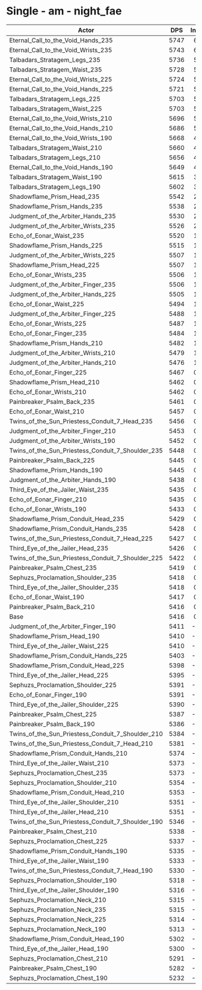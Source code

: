 # Single - am - night_fae
| Actor | DPS | Increase |
|---|:---:|:---:|
|Eternal_Call_to_the_Void_Hands_235|5747|6.11%|
|Eternal_Call_to_the_Void_Wrists_235|5743|6.03%|
|Talbadars_Stratagem_Legs_235|5736|5.92%|
|Talbadars_Stratagem_Waist_235|5728|5.77%|
|Eternal_Call_to_the_Void_Wrists_225|5724|5.70%|
|Eternal_Call_to_the_Void_Hands_225|5721|5.64%|
|Talbadars_Stratagem_Legs_225|5703|5.30%|
|Talbadars_Stratagem_Waist_225|5703|5.30%|
|Eternal_Call_to_the_Void_Wrists_210|5696|5.17%|
|Eternal_Call_to_the_Void_Hands_210|5686|5.00%|
|Eternal_Call_to_the_Void_Wrists_190|5668|4.66%|
|Talbadars_Stratagem_Waist_210|5660|4.51%|
|Talbadars_Stratagem_Legs_210|5656|4.44%|
|Eternal_Call_to_the_Void_Hands_190|5649|4.30%|
|Talbadars_Stratagem_Waist_190|5615|3.67%|
|Talbadars_Stratagem_Legs_190|5602|3.44%|
|Shadowflame_Prism_Head_235|5542|2.32%|
|Shadowflame_Prism_Hands_235|5538|2.26%|
|Judgment_of_the_Arbiter_Hands_235|5530|2.11%|
|Judgment_of_the_Arbiter_Wrists_235|5526|2.04%|
|Echo_of_Eonar_Waist_235|5520|1.91%|
|Shadowflame_Prism_Hands_225|5515|1.82%|
|Judgment_of_the_Arbiter_Wrists_225|5507|1.69%|
|Shadowflame_Prism_Head_225|5507|1.68%|
|Echo_of_Eonar_Wrists_235|5506|1.66%|
|Judgment_of_the_Arbiter_Finger_235|5506|1.66%|
|Judgment_of_the_Arbiter_Hands_225|5505|1.65%|
|Echo_of_Eonar_Waist_225|5494|1.45%|
|Judgment_of_the_Arbiter_Finger_225|5488|1.33%|
|Echo_of_Eonar_Wrists_225|5487|1.31%|
|Echo_of_Eonar_Finger_235|5484|1.26%|
|Shadowflame_Prism_Hands_210|5482|1.23%|
|Judgment_of_the_Arbiter_Wrists_210|5479|1.16%|
|Judgment_of_the_Arbiter_Hands_210|5476|1.10%|
|Echo_of_Eonar_Finger_225|5467|0.94%|
|Shadowflame_Prism_Head_210|5462|0.86%|
|Echo_of_Eonar_Wrists_210|5462|0.85%|
|Painbreaker_Psalm_Back_235|5461|0.84%|
|Echo_of_Eonar_Waist_210|5457|0.76%|
|Twins_of_the_Sun_Priestess_Conduit_7_Head_235|5456|0.74%|
|Judgment_of_the_Arbiter_Finger_210|5453|0.69%|
|Judgment_of_the_Arbiter_Wrists_190|5452|0.67%|
|Twins_of_the_Sun_Priestess_Conduit_7_Shoulder_235|5448|0.59%|
|Painbreaker_Psalm_Back_225|5445|0.54%|
|Shadowflame_Prism_Hands_190|5445|0.53%|
|Judgment_of_the_Arbiter_Hands_190|5438|0.41%|
|Third_Eye_of_the_Jailer_Waist_235|5435|0.36%|
|Echo_of_Eonar_Finger_210|5435|0.34%|
|Echo_of_Eonar_Wrists_190|5433|0.31%|
|Shadowflame_Prism_Conduit_Head_235|5429|0.25%|
|Shadowflame_Prism_Conduit_Hands_235|5428|0.22%|
|Twins_of_the_Sun_Priestess_Conduit_7_Head_225|5427|0.21%|
|Third_Eye_of_the_Jailer_Head_235|5426|0.19%|
|Twins_of_the_Sun_Priestess_Conduit_7_Shoulder_225|5422|0.12%|
|Painbreaker_Psalm_Chest_235|5419|0.06%|
|Sephuzs_Proclamation_Shoulder_235|5418|0.05%|
|Third_Eye_of_the_Jailer_Shoulder_235|5418|0.04%|
|Echo_of_Eonar_Waist_190|5417|0.03%|
|Painbreaker_Psalm_Back_210|5416|0.01%|
|Base|5416|0.00%|
|Judgment_of_the_Arbiter_Finger_190|5411|-0.09%|
|Shadowflame_Prism_Head_190|5410|-0.11%|
|Third_Eye_of_the_Jailer_Waist_225|5410|-0.12%|
|Shadowflame_Prism_Conduit_Hands_225|5403|-0.23%|
|Shadowflame_Prism_Conduit_Head_225|5398|-0.33%|
|Third_Eye_of_the_Jailer_Head_225|5395|-0.38%|
|Sephuzs_Proclamation_Shoulder_225|5391|-0.45%|
|Echo_of_Eonar_Finger_190|5391|-0.45%|
|Third_Eye_of_the_Jailer_Shoulder_225|5390|-0.48%|
|Painbreaker_Psalm_Chest_225|5387|-0.54%|
|Painbreaker_Psalm_Back_190|5386|-0.55%|
|Twins_of_the_Sun_Priestess_Conduit_7_Shoulder_210|5384|-0.58%|
|Twins_of_the_Sun_Priestess_Conduit_7_Head_210|5381|-0.64%|
|Shadowflame_Prism_Conduit_Hands_210|5374|-0.77%|
|Third_Eye_of_the_Jailer_Waist_210|5373|-0.79%|
|Sephuzs_Proclamation_Chest_235|5373|-0.80%|
|Sephuzs_Proclamation_Shoulder_210|5354|-1.14%|
|Shadowflame_Prism_Conduit_Head_210|5353|-1.15%|
|Third_Eye_of_the_Jailer_Shoulder_210|5351|-1.20%|
|Third_Eye_of_the_Jailer_Head_210|5351|-1.20%|
|Twins_of_the_Sun_Priestess_Conduit_7_Shoulder_190|5346|-1.29%|
|Painbreaker_Psalm_Chest_210|5338|-1.45%|
|Sephuzs_Proclamation_Chest_225|5337|-1.45%|
|Shadowflame_Prism_Conduit_Hands_190|5335|-1.50%|
|Third_Eye_of_the_Jailer_Waist_190|5333|-1.54%|
|Twins_of_the_Sun_Priestess_Conduit_7_Head_190|5330|-1.59%|
|Sephuzs_Proclamation_Shoulder_190|5318|-1.81%|
|Third_Eye_of_the_Jailer_Shoulder_190|5316|-1.83%|
|Sephuzs_Proclamation_Neck_210|5315|-1.86%|
|Sephuzs_Proclamation_Neck_235|5315|-1.87%|
|Sephuzs_Proclamation_Neck_225|5314|-1.89%|
|Sephuzs_Proclamation_Neck_190|5313|-1.90%|
|Shadowflame_Prism_Conduit_Head_190|5302|-2.11%|
|Third_Eye_of_the_Jailer_Head_190|5300|-2.13%|
|Sephuzs_Proclamation_Chest_210|5291|-2.31%|
|Painbreaker_Psalm_Chest_190|5282|-2.47%|
|Sephuzs_Proclamation_Chest_190|5232|-3.39%|

